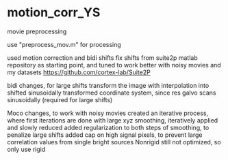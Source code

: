 # motion_corr_YS
movie preprocessing

use "preprocess_mov.m" for processing

used motion correction and bidi shifts fix shifts from suite2p matlab repository as starting point, and tuned to work better with noisy movies and my datasets
  https://github.com/cortex-lab/Suite2P

bidi changes, for large shifts
	transform the image with interpolation into shifted sinusoidally transformed coordinate system, since res galvo scans sinusoidally (required for large shifts)

Moco changes, to work with noisy movies
	created an iterative process, where first iterations are done with large xyz smoothing, iteratively applied and slowly reduced
	added regularization to both steps of smoothing, to penalize large shifts
	added cap on high signal pixels, to prevent large correlation values from single bright sources
	Nonrigid still not optimized, so only use rigid
